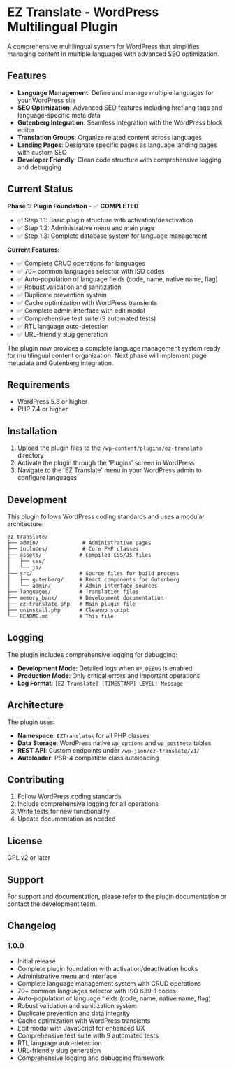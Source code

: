 # EZ Translate - WordPress Multilingual Plugin

A comprehensive multilingual system for WordPress that simplifies managing content in multiple languages with advanced SEO optimization.

## Features

- **Language Management**: Define and manage multiple languages for your WordPress site
- **SEO Optimization**: Advanced SEO features including hreflang tags and language-specific meta data
- **Gutenberg Integration**: Seamless integration with the WordPress block editor
- **Translation Groups**: Organize related content across languages
- **Landing Pages**: Designate specific pages as language landing pages with custom SEO
- **Developer Friendly**: Clean code structure with comprehensive logging and debugging

## Current Status

**Phase 1: Plugin Foundation** - ✅ **COMPLETED**
- ✅ Step 1.1: Basic plugin structure with activation/deactivation
- ✅ Step 1.2: Administrative menu and main page
- ✅ Step 1.3: Complete database system for language management

**Current Features:**
- ✅ Complete CRUD operations for languages
- ✅ 70+ common languages selector with ISO codes
- ✅ Auto-population of language fields (code, name, native name, flag)
- ✅ Robust validation and sanitization
- ✅ Duplicate prevention system
- ✅ Cache optimization with WordPress transients
- ✅ Complete admin interface with edit modal
- ✅ Comprehensive test suite (9 automated tests)
- ✅ RTL language auto-detection
- ✅ URL-friendly slug generation

The plugin now provides a complete language management system ready for multilingual content organization. Next phase will implement page metadata and Gutenberg integration.

## Requirements

- WordPress 5.8 or higher
- PHP 7.4 or higher

## Installation

1. Upload the plugin files to the `/wp-content/plugins/ez-translate` directory
2. Activate the plugin through the 'Plugins' screen in WordPress
3. Navigate to the 'EZ Translate' menu in your WordPress admin to configure languages

## Development

This plugin follows WordPress coding standards and uses a modular architecture:

```
ez-translate/
├── admin/              # Administrative pages
├── includes/           # Core PHP classes
├── assets/            # Compiled CSS/JS files
│   ├── css/
│   └── js/
├── src/               # Source files for build process
│   ├── gutenberg/     # React components for Gutenberg
│   └── admin/         # Admin interface sources
├── languages/         # Translation files
├── memory_bank/       # Development documentation
├── ez-translate.php   # Main plugin file
├── uninstall.php      # Cleanup script
└── README.md          # This file
```

## Logging

The plugin includes comprehensive logging for debugging:

- **Development Mode**: Detailed logs when `WP_DEBUG` is enabled
- **Production Mode**: Only critical errors and important operations
- **Log Format**: `[EZ-Translate] [TIMESTAMP] LEVEL: Message`

## Architecture

The plugin uses:

- **Namespace**: `EZTranslate\` for all PHP classes
- **Data Storage**: WordPress native `wp_options` and `wp_postmeta` tables
- **REST API**: Custom endpoints under `/wp-json/ez-translate/v1/`
- **Autoloader**: PSR-4 compatible class autoloading

## Contributing

1. Follow WordPress coding standards
2. Include comprehensive logging for all operations
3. Write tests for new functionality
4. Update documentation as needed

## License

GPL v2 or later

## Support

For support and documentation, please refer to the plugin documentation or contact the development team.

## Changelog

### 1.0.0
- Initial release
- Complete plugin foundation with activation/deactivation hooks
- Administrative menu and interface
- Complete language management system with CRUD operations
- 70+ common languages selector with ISO 639-1 codes
- Auto-population of language fields (code, name, native name, flag)
- Robust validation and sanitization system
- Duplicate prevention and data integrity
- Cache optimization with WordPress transients
- Edit modal with JavaScript for enhanced UX
- Comprehensive test suite with 9 automated tests
- RTL language auto-detection
- URL-friendly slug generation
- Comprehensive logging and debugging framework
